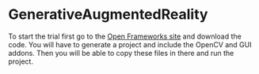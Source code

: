 # GenerativeAugmentedReality
To start the trial first go to the [Open Frameworks site](https://openframeworks.cc/download/) and download the code. You will have to generate a project and include the OpenCV and GUI addons. Then you will be able to copy these files in there and run the project.
